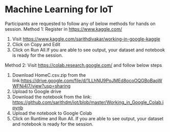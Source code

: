 # Machine Learning for IoT

Participants are requested to follow any of below methods for hands on session.
Method 1: 
Register in https://www.kaggle.com/ 

1. Visit https://www.kaggle.com/sarithdivakar/working-in-google-kaggle 
2. Click on Copy and Edit
3. Click on Run All.If you are able to see output, your dataset and notebook is ready for the session.
  
Method 2: 
Visit https://colab.research.google.com/ and follow below steps

1. Download HomeC.csv.zip from the link:https://drive.google.com/file/d/1LLhNU9PoJMEd8ocoOQGBoBaoWWFNi4l7/view?usp=sharing
2. Upload to Google drive
3. Download the notebook from the link: https://github.com/sarithdm/iot/blob/master/Working_in_Google_Colab.ipynb
4. Upload the notebook to Google Colab
5. Click on Runtime and Run All. If you are able to see output, your dataset and notebook is ready for the session.

